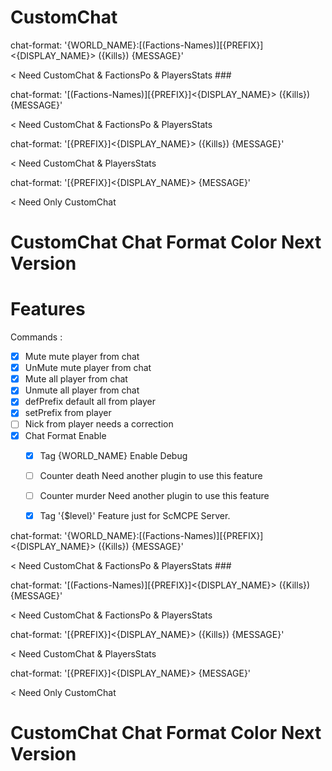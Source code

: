 CustomChat 
============
chat-format: '{WORLD_NAME}:[(Factions-Names)][{PREFIX}]<{DISPLAY_NAME}> ({Kills}) {MESSAGE}' 

< Need CustomChat & FactionsPo & PlayersStats ###

chat-format: '[(Factions-Names)][{PREFIX}]<{DISPLAY_NAME}> ({Kills}) {MESSAGE}' 

< Need CustomChat & FactionsPo & PlayersStats 

chat-format: '[{PREFIX}]<{DISPLAY_NAME}> ({Kills}) {MESSAGE}'	

< Need CustomChat & PlayersStats 

chat-format: '[{PREFIX}]<{DISPLAY_NAME}> {MESSAGE}'	

< Need Only CustomChat

# CustomChat Chat Format Color Next Version 

# Features 
Commands :
  - [X] Mute mute player from chat
  - [X] UnMute mute player from chat
  - [X] Mute all player from chat
  - [X] Unmute all player from chat
  - [X] defPrefix default all from player
  - [X] setPrefix from player
  - [ ] Nick from player needs a correction
  - [X] Chat Format Enable
    - [X] Tag {WORLD_NAME} Enable Debug
    - [ ] Counter death  Need another plugin to use this feature
    - [ ] Counter murder Need another plugin to use this feature
    - [X] Tag '{$level}' Feature just for ScMCPE Server.




chat-format: '{WORLD_NAME}:[(Factions-Names)][{PREFIX}]<{DISPLAY_NAME}> ({Kills}) {MESSAGE}' 

< Need CustomChat & FactionsPo & PlayersStats ###

chat-format: '[(Factions-Names)][{PREFIX}]<{DISPLAY_NAME}> ({Kills}) {MESSAGE}' 

< Need CustomChat & FactionsPo & PlayersStats 

chat-format: '[{PREFIX}]<{DISPLAY_NAME}> ({Kills}) {MESSAGE}'	

< Need CustomChat & PlayersStats 

chat-format: '[{PREFIX}]<{DISPLAY_NAME}> {MESSAGE}'	

< Need Only CustomChat

# CustomChat Chat Format Color Next Version 
